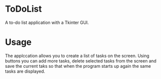 # ToDoList
A to-do list application with a Tkinter GUI.

# Usage
The applccation allows you to create a list of tasks on the screen. Using buttons you can add more tasks, delete selected tasks from the screen and save the current taks so that when the program starts up again the same tasks are displayed.
